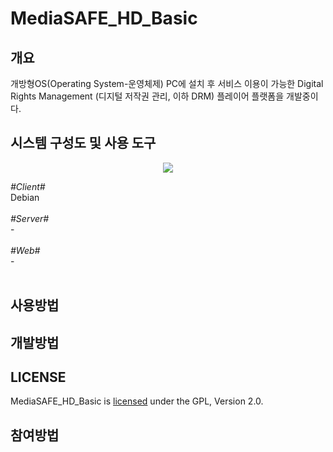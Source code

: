 # MediaSAFE_HD_Basic

## 개요
개방형OS(Operating System-운영체제) PC에 설치 후 서비스 이용이 가능한 Digital Rights Management (디지털 저작권 관리, 이하 DRM) 플레이어 플랫폼을 개발중이다.

## 시스템 구성도 및 사용 도구
<div width="100%" style="text-align:center;">
  <img src="https://user-images.githubusercontent.com/46548273/83016392-d50c2600-a05c-11ea-9cc9-94e17101590c.png">  
</div>

*&#35;Client&#35;*<br>Debian <br><br>
*&#35;Server&#35;*<br>- <br><br>
*&#35;Web&#35;*<br>- <br><br>

## 사용방법

## 개발방법

## LICENSE
MediaSAFE_HD_Basic is <a href="https://github.com/yoondisk/MediaSAFE_HD_Basic/blob/master/LICENSE.md">licensed</a> under the GPL, Version 2.0.

## 참여방법
